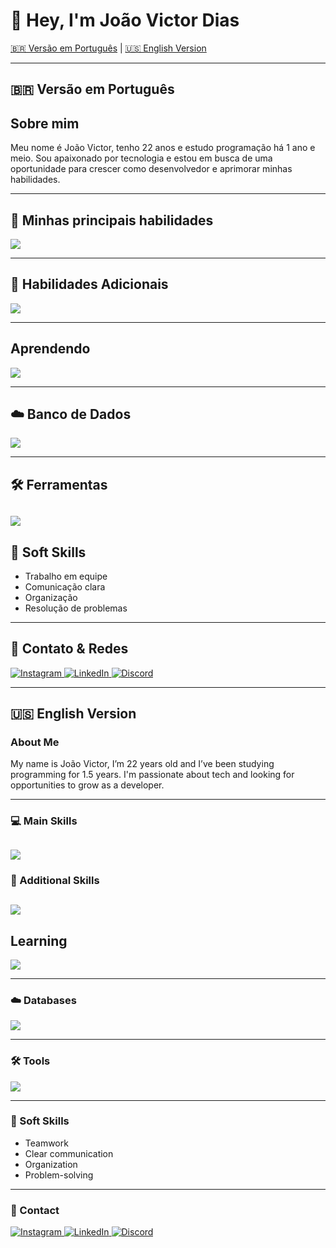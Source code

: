# 👋 Hey, I'm João Victor Dias

[🇧🇷 Versão em Português](#-versao-em-portugues) | [🇺🇸 English Version](#-english-version)


---

## 🇧🇷 Versão em Português

## Sobre mim

Meu nome é João Victor, tenho 22 anos e estudo programação há 1 ano e meio. Sou apaixonado por tecnologia e estou em busca de uma oportunidade para crescer como desenvolvedor e aprimorar minhas habilidades.

---

## 🚀 Minhas principais habilidades
![](https://skillicons.dev/icons?i=nodejs,react,nextjs,ts,tailwind,prisma)

---

## 🚀 Habilidades Adicionais

![](https://skillicons.dev/icons?i=html,css,js,python,postman)
 
---

## Aprendendo 

![](https://skillicons.dev/icons?i=java,docker)

---

## ☁️ Banco de Dados

![](https://skillicons.dev/icons?i=mysql,postgres)


---

## 🛠️ Ferramentas

![](https://skillicons.dev/icons?i=vsdcode,git,github,ubuntu,windows)
---

## 🧠 Soft Skills

- Trabalho em equipe
- Comunicação clara
- Organização
- Resolução de problemas

---

## 📱 Contato & Redes

<div>
  <a href="https://instagram.com/jdias_v" target="_blank">
    <img alt="Instagram" src="https://img.shields.io/badge/Instagram-E4405F?style=for-the-badge&logo=instagram&logoColor=white" />
  </a>
  <a href="https://linkedin.com/in/joao-victor-dias-0026a7266" target="_blank">
    <img alt="LinkedIn" src="https://img.shields.io/badge/LinkedIn-0A66C2?style=for-the-badge&logo=linkedin&logoColor=white" />
  </a>
  <a href="https://discord.com/users/1137523691589210163" target="_blank">
    <img alt="Discord" src="https://img.shields.io/badge/Discord-7289DA?style=for-the-badge&logo=discord&logoColor=white" />
  </a>
</div>

---

## 🇺🇸 English Version

### About Me

My name is João Victor, I’m 22 years old and I’ve been studying programming for 1.5 years. I'm passionate about tech and looking for opportunities to grow as a developer.

---

### 💻 Main Skills

![](https://skillicons.dev/icons?i=nodejs,react,nextjs,ts,tailwind,prisma)
---

### 🚀 Additional Skills

![](https://skillicons.dev/icons?i=html,css,js,python,postman)
---

## Learning 

![](https://skillicons.dev/icons?i=java,docker)

---

### ☁️ Databases

![](https://skillicons.dev/icons?i=mysql,postgres)

---

### 🛠️ Tools

![](https://skillicons.dev/icons?i=vsdcode,git,github,ubuntu,windows)

---

### 🧠 Soft Skills

- Teamwork
- Clear communication
- Organization
- Problem-solving

---

### 📱 Contact

<div>
  <a href="https://instagram.com/jdias_vtarget="_blank">
    <img alt="Instagram" src="https://img.shields.io/badge/Instagram-E4405F?style=for-the-badge&logo=instagram&logoColor=white" />
  </a>
  <a href="https://linkedin.com/in/joao-victor-dias-0026a7266" target="_blank">
    <img alt="LinkedIn" src="https://img.shields.io/badge/LinkedIn-0A66C2?style=for-the-badge&logo=linkedin&logoColor=white" />
  </a>
  <a href="https://discord.com/users/1137523691589210163" target="_blank">
    <img alt="Discord" src="https://img.shields.io/badge/Discord-7289DA?style=for-the-badge&logo=discord&logoColor=white" />
  </a>
</div>
